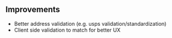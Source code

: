 ## Improvements

* Better address validation (e.g. usps validation/standardization)
* Client side validation to match for better UX

